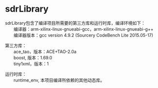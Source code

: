 # sdrLibrary
sdrLibrary包含了编译项目所需要的第三方库和运行时库，编译环境如下：<br>
&emsp;&emsp;编译器：arm-xilinx-linux-gnueabi-gcc，arm-xilinx-linux-gnueabi-g++<br>
&emsp;&emsp;编译器版本：gcc version 4.9.2 (Sourcery CodeBench Lite 2015.05-17)<br>

第三方库：<br>
&emsp;&emsp;ace_tao，版本：ACE+TAO-2.0a<br>
&emsp;&emsp;boost, 版本：1.69.0<br>
&emsp;&emsp;tiny1xml，版本：1<br>

运行时库：<br>
&emsp;&emsp;runtime_env, 本项目编译所依赖的其他动态库。
